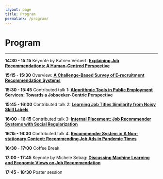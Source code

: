```yaml
---
layout: page
title: Program
permalink: /program/
---
```

# Program
---

**14:30 - 15:15** Keynote by Katrien Verbert: [__Explaining Job Recommendations: A Human-Centred Perspective__](/keynotes/#keynote1) 

**15:15 - 15:30** Overview: [__A Challenge-Based Survey of E-recruitment Recommendation Systems__]()

**15:30 - 15:45** Contributed talk 1: [__Algorithmic Tools in Public Employment Services: Towards a Jobseeker-Centric Perspective__](/papers/FEAST2022_paper_3153.pdf)

**15:45 - 16:00** Contributed talk 2: [__Learning Job Titles Similarity from Noisy Skill Labels__](/papers/FEAST2022_paper_4972.pdf)

**16:00 - 16:15** Contributed talk 3: [__Internal Placement: Job Recommender Systems with Social Regularization__](/papers/FEAST2022_paper_4436.pdf)

**16:15 - 16:30** Contributed talk 4: [__Recommender System in A Non-stationary Context: Recommending Job Ads in Pandemic Times__](/papers/FEAST2022_paper_3315.pdf)

**16:30 - 17:00** Coffee Break

**17:00 - 17:45** Keynote by Michele Sebag: [__Discussing Machine Learning and Economic Views on Job Recommendation__](/keynotes/#keynote2)

**17:45 - 18:30** Poster session


